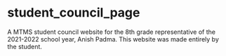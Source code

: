 # student_council_page
A MTMS student council website for the 8th grade representative of the 2021-2022 school year, Anish Padma. This website was made entirely by the student.
